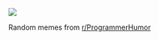 ![](https://preview.redd.it/urhuu1af2vse1.png?width=640&crop=smart&auto=webp&s=182bcc84a741bfae0e603291fa00fd812103a9e3)

 Random memes from [r/ProgrammerHumor](https://www.reddit.com/r/ProgrammerHumor/)
